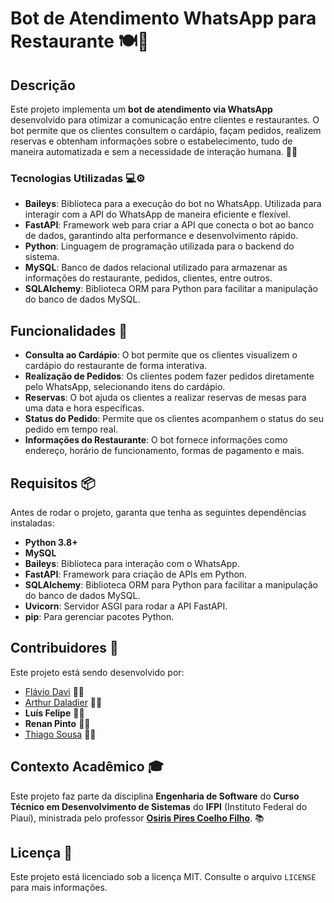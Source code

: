 # Bot de Atendimento WhatsApp para Restaurante 🍽️📱

## Descrição

Este projeto implementa um **bot de atendimento via WhatsApp** desenvolvido para otimizar a comunicação entre clientes e restaurantes. O bot permite que os clientes consultem o cardápio, façam pedidos, realizem reservas e obtenham informações sobre o estabelecimento, tudo de maneira automatizada e sem a necessidade de interação humana. 🤖🍴

### Tecnologias Utilizadas 💻⚙️

- **Baileys**: Biblioteca para a execução do bot no WhatsApp. Utilizada para interagir com a API do WhatsApp de maneira eficiente e flexível.
- **FastAPI**: Framework web para criar a API que conecta o bot ao banco de dados, garantindo alta performance e desenvolvimento rápido.
- **Python**: Linguagem de programação utilizada para o backend do sistema.
- **MySQL**: Banco de dados relacional utilizado para armazenar as informações do restaurante, pedidos, clientes, entre outros.
- **SQLAlchemy**: Biblioteca ORM para Python para facilitar a manipulação do banco de dados MySQL.

## Funcionalidades 🌟

- **Consulta ao Cardápio**: O bot permite que os clientes visualizem o cardápio do restaurante de forma interativa.
- **Realização de Pedidos**: Os clientes podem fazer pedidos diretamente pelo WhatsApp, selecionando itens do cardápio.
- **Reservas**: O bot ajuda os clientes a realizar reservas de mesas para uma data e hora específicas.
- **Status do Pedido**: Permite que os clientes acompanhem o status do seu pedido em tempo real.
- **Informações do Restaurante**: O bot fornece informações como endereço, horário de funcionamento, formas de pagamento e mais.

## Requisitos 📦

Antes de rodar o projeto, garanta que tenha as seguintes dependências instaladas:

- **Python 3.8+**
- **MySQL**
- **Baileys**: Biblioteca para interação com o WhatsApp.
- **FastAPI**: Framework para criação de APIs em Python.
- **SQLAlchemy**: Biblioteca ORM para Python para facilitar a manipulação do banco de dados MySQL.
- **Uvicorn**: Servidor ASGI para rodar a API FastAPI.
- **pip**: Para gerenciar pacotes Python.

## Contribuidores 👥

Este projeto está sendo desenvolvido por:

- [Flávio Davi](https://github.com/flavio-davi) 🧑‍💻
- [Arthur Daladier](https://github.com/Arthur-dev01) 🧑‍💻
- **Luís Felipe** 👨‍💻
- **Renan Pinto** 👨‍💻
- [Thiago Sousa](https://github.com/thiago21sousa21) 🧑‍💻

## Contexto Acadêmico 🎓

Este projeto faz parte da disciplina **Engenharia de Software** do **Curso Técnico em Desenvolvimento de Sistemas** do **IFPI** (Instituto Federal do Piauí), ministrada pelo professor **[Osiris Pires Coelho Filho](https://www.abrir.link/ooDva)**. 📚

## Licença 📝

Este projeto está licenciado sob a licença MIT. Consulte o arquivo `LICENSE` para mais informações.
